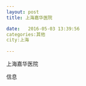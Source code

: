```yaml
--- 
layout: post 
title: 上海嘉华医院

date:   2016-05-03 13:39:56 
categories:其他  
city:上海
  
--- 
```

   
上海嘉华医院

信息

